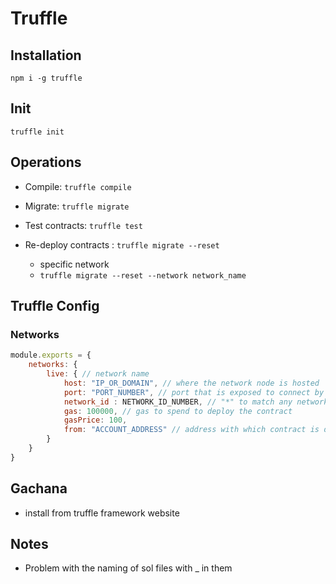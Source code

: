 # Truffle

## Installation
`npm i -g truffle`

## Init
`truffle init`

## Operations
- Compile:        `truffle compile`
- Migrate:        `truffle migrate`
- Test contracts: `truffle test`

- Re-deploy contracts : `truffle migrate --reset`
    - specific network
    - `truffle migrate --reset --network network_name`

## Truffle Config

### Networks

```js
module.exports = {
    networks: {
        live: { // network name
            host: "IP_OR_DOMAIN", // where the network node is hosted
            port: "PORT_NUMBER", // port that is exposed to connect by the network node
            network_id : NETWORK_ID_NUMBER, // "*" to match any network
            gas: 100000, // gas to spend to deploy the contract
            gasPrice: 100,
            from: "ACCOUNT_ADDRESS" // address with which contract is deployed
        }
    }
}
```

## Gachana
- install from truffle framework website

## Notes

- Problem with the naming of sol files with _ in them